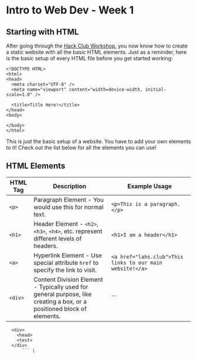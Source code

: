 # Intro to Web Dev - Week 1

## Starting with HTML
After going through the [Hack Club Workshop](https://hackclub.com/workshops/personal_website), you now know how to create a static website with all the basic HTML elements. Just as a reminder, here is the basic setup of every HTML file before you get started working:
```
<!DOCTYPE HTML>
<html>
<head>
  <meta charset="UTF-8" />
  <meta name="viewport" content="width=device-width, initial-scale=1.0" />

  <title>Title Here!</title>
</head>
<body>

</body>
</html>
```
This is just the basic setup of a website. You have to add your own elements to it! Check out the list below for all the elements you can use!

## HTML Elements
| HTML Tag      | Description                                                           | Example Usage                  |
| ------------- | --------------------------------------------------------------------- | ------------------------------ |
| `<p>`         | Paragraph Element - You would use this for normal text.               | `<p>This is a paragraph.</p>`  |
| `<h1>`        | Header Element -  `<h2>`, `<h3>`, `<h4>`, etc. represent different levels of headers. | `<h1>I am a header</h1>` |
| `<a>`         | Hyperlink Element - Use special attribute `href` to specify the link to visit. | `<a href="lahs.club">This links to our main website!</a>` |
| `<div>`       | Content Division Element - Typically used for general purpose, like creating a box, or a positioned block of elements. | ```
      <div>
        <head>
        <test>
      </div>
          ``` |
